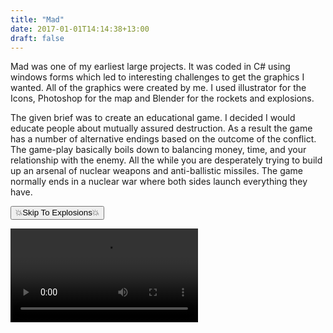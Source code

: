 ```yaml
---
title: "Mad"
date: 2017-01-01T14:14:38+13:00
draft: false
---
```


Mad was one of my earliest large projects. It was coded in C# using windows forms which led to interesting challenges to get the graphics I wanted. All of the graphics were created by me. I used illustrator for the Icons, Photoshop for the map and Blender for the rockets and explosions.

The given brief was to create an educational game. I decided I would educate people about mutually assured destruction. As a result the game has a number of alternative endings based on the outcome of the conflict. The game-play basically boils down to balancing money, time, and your relationship with the enemy. All the while you are desperately trying to build up an arsenal of nuclear weapons and anti-ballistic missiles. The game normally ends in a nuclear war where both sides launch everything they have.

<button onclick="SkipToExplosions()">💥Skip To Explosions💥</button>

<script>
function SkipToExplosions(){
  var demo = document.getElementById('demo')
  demo.currentTime = 195
  demo.play();
  location.href = "#demo" 
}
</script>

<div class="videoCard">
<video id="demo" src="https://github.com/tachyonicClock/portfolio-site/raw/master/content/projects/mad/demo.mp4" controls></video>
</div>
